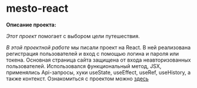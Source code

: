 # mesto-react
**Описание проекта:**

*Этот проект* помогает с выбором цели путешествия.  

*В этой проектной работе* мы писали проект на React. В ней реализована регистрация пользователей и вход с помощью логина и пароля или токена. Основная страница сайта защищена от входа неавторизованных пользователей. Использовался функциональный метод, JSX, применялись Api-запросы, хуки useState, useEffect, useRef, useHistory, а также контекст.
Ознакомиться с проектом можно [здесь](https://uliakarpova.github.io/react-mesto-auth/)
